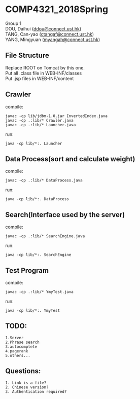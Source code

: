 # COMP4321_2018Spring
Group 1 <br>
DOU, Daihui   (ddou@connect.ust.hk) <br>
TANG, Can-yao   (ctangaf@connect.ust.hk) <br>
YANG, Mingyuan   (myangah@connect.ust.hk) <br>
## File Structure
Replace ROOT on Tomcat by this one. <br>
Put all .class file in WEB-INF/classes <br>
Put .jsp files in WEB-INF/content <br>
## Crawler
compile:
```
javac -cp lib/jdbm-1.0.jar InvertedIndex.java
javac -cp .:lib/* Crawler.java
javac -cp .:lib/* Launcher.java
```
run:
```
java -cp lib/*:. Launcher
```
## Data Process(sort and calculate weight)
compile:
```
javac -cp .:lib/* DataProcess.java
```
run:
```
java -cp lib/*:. DataProcess
```
## Search(Interface used by the server)
compile:
```
javac -cp .:lib/* SearchEngine.java
```
run:
```
java -cp lib/*:. SearchEngine
```


## Test Program
compile:
```
javac -cp .:lib/* YmyTest.java
```
run:
```
java -cp lib/*:. YmyTest
```

## TODO:
```
1.Server
2.Phrase search
3.autocomplete
4.pagerank
5.others...

```

## Questions:
```
1. Link is a file?
2. Chinese version?
3. Authentication required?
```
